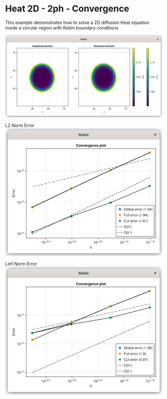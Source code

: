# Heat 2D - 2ph - Convergence

This example demonstrates how to solve a 2D diffusion Heat equation inside a circular region with Robin boundary conditions


![](assests/heat_2d_1ph/comp_ana_num.png)

L2 Norm Error
![](assests/heat_2d_1ph/conv-BE.png)

Linf Norm Error
![](assests/heat_2d_1ph/conv_max_BE.png)
